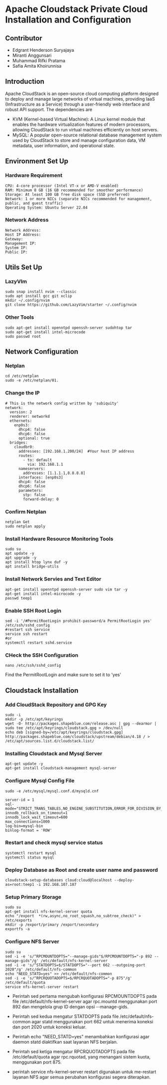 # Apache Cloudstack Private Cloud Installation and Configuration
## Contributor
- Edgrant Henderson Suryajaya
- Miranti Anggunsari
- Muhammad Rifki Pratama
- Safia Amita Khoirunnisa

## Introduction
Apache CloudStack is an open-source cloud computing platform designed to deploy and manage large networks of virtual machines, providing IaaS (Infrastructure as a Service) through a user-friendly web interface and robust API support. The dependencies are
- KVM (Kernel-based Virtual Machine): A Linux kernel module that enables the hardware virtualization features of modern processors, allowing CloudStack to run virtual machines efficiently on host servers.
- MySQL: A popular open-source relational database management system used by CloudStack to store and manage configuration data, VM metadata, user information, and operational state.

## Environment Set Up
### Hardware Requirement
```
CPU: 4-core processor (Intel VT-x or AMD-V enabled)
RAM: Minimum 8 GB (16 GB recommended for smoother performance)
Storage: At least 100 GB free disk space (SSD preferred)
Network: 1 or more NICs (separate NICs recommended for management, public, and guest traffic)
Operating System: Ubuntu Server 22.04
```
### Network Address

```
Network Address:
Host IP Address:
Gateway:
Management IP:
System IP:
Public IP:
```
## Utils Set Up
### LazyVIm
```
sudo snap install nvim --classic
sudo apt install gcc git xclip
mkdir ~/.config/nvim
git clone https://github.com/LazyVim/starter ~/.config/nvim
```
### Other Tools
```
sudo apt-get install openntpd openssh-server sudohtop tar
sudo apt-get install intel-microcode
sudo passwd root

```
## Network Configuration
### Netplan
```
cd /etc/netplan
sudo -e /etc/netplan/01.
```
### Change the IP
```
# This is the network config written by 'subiquity'
network:
  version: 2
  renderer: networkd
  ethernets:
    enp0s3:
      dhcp4: false
      dhcp6: false
      optional: true
  bridges:
    cloudbr0:
      addresses: [192.168.1.200/24]  #Your host IP address
      routes:
        - to: default
          via: 192.168.1.1
      nameservers:
        addresses: [1.1.1.1,8.8.8.8]
      interfaces: [enp0s3]
      dhcp4: false
      dhcp6: false
      parameters:
        stp: false
        forward-delay: 0
```
### Confirm Netplan
```
netplan Get
sudo netplan apply
```
### Install Hardware Resource Monitoring Tools
```
sudo su
apt update -y
apt upgrade -y
apt install htop lynx duf -y
apt install bridge-utils
```
### Install Network Servies and Text Editor
```
apt-get install openntpd openssh-server sudo vim tar -y
apt-get install intel-microcode -y
passwd teep1
```
### Enable SSH Root Login
```
sed -i '/#PermitRootLogin prohibit-password/a PermitRootLogin yes' /etc/ssh/sshd_config
#restart ssh service
service ssh restart
#or
systemctl restart sshd.service
```
### CHeck the SSH Configuration
```
nano /etc/ssh/sshd_config
```
Find the PermitRootLogin and make sure to set it to 'yes'

## Cloudstack Installation
### Add CloudStack Repository and GPG Key
```
sudo -i
mkdir -p /etc/apt/keyrings
wget -O- http://packages.shapeblue.com/release.asc | gpg --dearmor | sudo tee /etc/apt/keyrings/cloudstack.gpg > /dev/null
echo deb [signed-by=/etc/apt/keyrings/cloudstack.gpg] http://packages.shapeblue.com/cloudstack/upstream/debian/4.18 / > /etc/apt/sources.list.d/cloudstack.list/
```

### Installing Cloudstack and Mysql Server
```
apt-get update -y
apt-get install cloudstack-management mysql-server
```

### Configure Mysql Config File
```
sudo -e /etc/mysql/mysql.conf.d/mysqld.cnf
```
```
server-id = 1
sql-mode="STRICT_TRANS_TABLES,NO_ENGINE_SUBSTITUTION,ERROR_FOR_DIVISION_BY_ZERO,NO_ZERO_DATE,NO_ZERO_IN_DATE,NO_ENGINE_SUBSTITUTION"
innodb_rollback_on_timeout=1
innodb_lock_wait_timeout=600
max_connections=1000
log-bin=mysql-bin
binlog-format = 'ROW'
```

### Restart and check mysql service status
```
systemctl restart mysql
systemctl status mysql
```

### Deploy Database as Root and create user name and password
```
cloudstack-setup-databases cloud:cloud@localhost --deploy-as=root:teep1 -i 192.168.107.187
```
### Setup Primary Storage
```
sudo su
apt-get install nfs-kernel-server quota
echo "/export  *(rw,async,no_root_squash,no_subtree_check)" > /etc/exports
mkdir -p /export/primary /export/secondary
exportfs -a
```
### Configure NFS Server
```
sudo su
sed -i -e 's/^RPCMOUNTDOPTS="--manage-gids"$/RPCMOUNTDOPTS="-p 892 --manage-gids"/g' /etc/default/nfs-kernel-server
sed -i -e 's/^STATDOPTS=$/STATDOPTS="--port 662 --outgoing-port 2020"/g' /etc/default/nfs-common
echo "NEED_STATD=yes" >> /etc/default/nfs-common
sed -i -e 's/^RPCRQUOTADOPTS=$/RPCRQUOTADOPTS="-p 875"/g' /etc/default/quota
service nfs-kernel-server restart
```

- Perintah sed pertama mengubah konfigurasi RPCMOUNTDOPTS pada file /etc/default/nfs-kernel-server agar rpc.mountd menggunakan port 892 dan mengelola grup ID dengan opsi --manage-gids.

- Perintah sed kedua mengatur STATDOPTS pada file /etc/default/nfs-common agar statd menggunakan port 662 untuk menerima koneksi dan port 2020 untuk koneksi keluar.

- Perintah echo "NEED_STATD=yes" menambahkan konfigurasi agar daemon statd diaktifkan saat layanan NFS berjalan.

- Perintah sed ketiga mengatur RPCRQUOTADOPTS pada file /etc/default/quota agar rpc.rquotad, yang menangani sistem kuota, menggunakan port 875.

- perintah service nfs-kernel-server restart digunakan untuk me-restart layanan NFS agar semua perubahan konfigurasi segera diterapkan.
